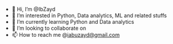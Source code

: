 - 👋 Hi, I’m @IbZayd
- 👀 I’m interested in Python, Data analytics, ML and related stuffs
- 🌱 I’m currently learning Python and Data analytics
- 💞️ I’m looking to collaborate on 
- 📫 How to reach me @iabuzayd@gmail.com

<!---
IbZayd/IbZayd is a ✨ special ✨ repository because its `README.md` (this file) appears on your GitHub profile.
You can click the Preview link to take a look at your changes.
--->
